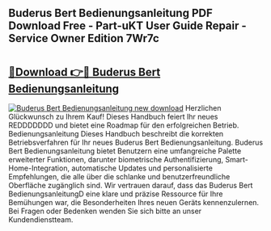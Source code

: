 ## Buderus Bert Bedienungsanleitung PDF Download Free - Part-uKT User Guide Repair - Service Owner Edition 7Wr7c

# <h2><a href="http://df5h1if.blite.top/?on=Buderus+Bert+Bedienungsanleitung">🔗Download 👉🔴 Buderus Bert Bedienungsanleitung</a></h2>

[![Buderus Bert Bedienungsanleitung new download](https://i.imgur.com/lujVjoI.png)](http://df5h1if.blite.top/?on=Buderus+Bert+Bedienungsanleitung)
Herzlichen Glückwunsch zu Ihrem Kauf! Dieses Handbuch feiert Ihr neues REDDDDDDD und bietet eine Roadmap für den erfolgreichen Betrieb. Bedienungsanleitung Dieses Handbuch beschreibt die korrekten Betriebsverfahren für Ihr neues Buderus Bert Bedienungsanleitung. Buderus Bert Bedienungsanleitung bietet Benutzern eine umfangreiche Palette erweiterter Funktionen, darunter biometrische Authentifizierung, Smart-Home-Integration, automatische Updates und personalisierte Empfehlungen, die alle über die schlanke und benutzerfreundliche Oberfläche zugänglich sind. Wir vertrauen darauf, dass das Buderus Bert BedienungsanleitungD eine klare und präzise Ressource für Ihre Bemühungen war, die Besonderheiten Ihres neuen Geräts kennenzulernen. Bei Fragen oder Bedenken wenden Sie sich bitte an unser Kundendienstteam.
